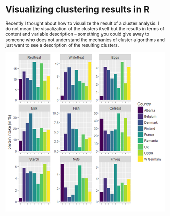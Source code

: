 # Visualizing clustering results in R
Recently I thought about how to visualize the result of a cluster analysis. I do not mean the visualization of the clusters itself but the results in terms of content and variable description – something you could give away to someone who does not understand the mechanics of cluster algorithms and just want to see a description of the resulting clusters. 

![alt text](https://github.com/kruse-alex/clustering/blob/master/clustering.png)

